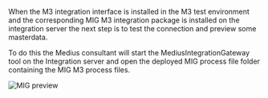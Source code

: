 When the M3 integration interface is installed in the M3 test environment and the corresponding MIG M3 integration package is installed on the integration server the next step is to test the connection and preview some masterdata.

To do this the Medius consultant will start the MediusIntegrationGateway tool on the Integration server and open the deployed MIG process file folder containing the MIG M3 process files. 

![MIG preview](../../images/MIG-M3.png)
